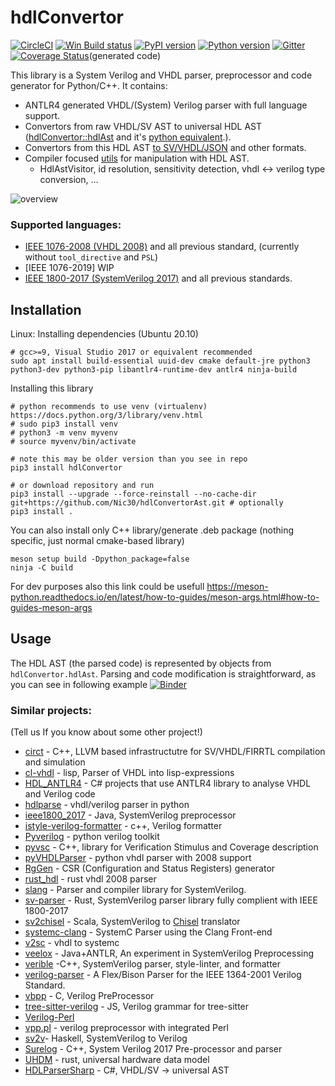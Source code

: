 # hdlConvertor
[![CircleCI](https://circleci.com/gh/Nic30/hdlConvertor.svg?style=svg)](https://circleci.com/gh/Nic30/hdlConvertor)
[![Win Build status](https://ci.appveyor.com/api/projects/status/e3cvi3ig5y4vni7e?svg=true)](https://ci.appveyor.com/project/nic30/hdlconvertor)
[![PyPI version](https://badge.fury.io/py/hdlConvertor.svg)](http://badge.fury.io/py/hdlConvertor)
[![Python version](https://img.shields.io/pypi/pyversions/hdlConvertor.svg)](https://img.shields.io/pypi/pyversions/hdlConvertor.svg)
[![Gitter](https://badges.gitter.im/hdlConvertor/community.svg)](https://gitter.im/hdlConvertor/community?utm_source=badge&utm_medium=badge&utm_campaign=pr-badge)
[![Coverage Status](https://coveralls.io/repos/github/Nic30/hdlConvertor/badge.svg?branch=master)](https://coveralls.io/github/Nic30/hdlConvertor?branch=master)(generated code)

This library is a System Verilog and VHDL parser, preprocessor and code generator for Python/C++.
It contains:

   * ANTLR4 generated VHDL/(System) Verilog parser with full language support.
   * Convertors from raw VHDL/SV AST to universal HDL AST ([hdlConvertor::hdlAst](https://github.com/Nic30/hdlConvertor/tree/master/include/hdlConvertor/hdlAst) and it's [python equivalent](https://github.com/Nic30/hdlConvertorAst/tree/master/hdlConvertorAst/hdlAst).).
   * Convertors from this HDL AST [to SV/VHDL/JSON](https://github.com/Nic30/hdlConvertorAst/tree/master/hdlConvertorAst/to) and other formats.
   * Compiler focused [utils](https://github.com/Nic30/hdlConvertorAst/tree/master/hdlConvertorAst/translate) for manipulation with HDL AST.
       * HdlAstVisitor, id resolution, sensitivity detection, vhdl <-> verilog type conversion, ...

![overview](https://raw.githubusercontent.com/Nic30/hdlConvertor/master/doc/hdlConvertor_overview.png)


### Supported languages:
* [IEEE 1076-2008 (VHDL 2008)](https://ieeexplore.ieee.org/document/4772740) and all previous standard, (currently without `tool_directive` and `PSL`)
* [IEEE 1076-2019] WIP
* [IEEE 1800-2017 (SystemVerilog 2017)](https://ieeexplore.ieee.org/document/8299595) and all previous standards.


## Installation

Linux:
Installing dependencies (Ubuntu 20.10)
```
# gcc>=9, Visual Studio 2017 or equivalent recommended
sudo apt install build-essential uuid-dev cmake default-jre python3 python3-dev python3-pip libantlr4-runtime-dev antlr4 ninja-build
```

Installing this library
```
# python recommends to use venv (virtualenv) https://docs.python.org/3/library/venv.html
# sudo pip3 install venv
# python3 -m venv myvenv
# source myvenv/bin/activate

# note this may be older version than you see in repo
pip3 install hdlConvertor

# or download repository and run
pip3 install --upgrade --force-reinstall --no-cache-dir git+https://github.com/Nic30/hdlConvertorAst.git # optionally
pip3 install .
```

You can also install only C++ library/generate .deb package (nothing specific, just normal cmake-based library)
```
meson setup build -Dpython_package=false
ninja -C build
```
For dev purposes also this link could be usefull https://meson-python.readthedocs.io/en/latest/how-to-guides/meson-args.html#how-to-guides-meson-args

## Usage

The HDL AST (the parsed code) is represented by objects from `hdlConvertor.hdlAst`. Parsing and code modification is straightforward, as you can see in following example [![Binder](https://mybinder.org/badge_logo.svg)](https://mybinder.org/v2/gh/Nic30/hdlConvertor/master?filepath=notebooks%2F01_parse_and_dump.ipynb)


### Similar projects:
(Tell us If you know about some other project!)

* [circt](https://github.com/llvm/circt) - C++, LLVM based infrastructutre for SV/VHDL/FIRRTL compilation and simulation
* [cl-vhdl](https://github.com/mabragor/cl-vhdl) - lisp, Parser of VHDL into lisp-expressions
* [HDL_ANTLR4](https://github.com/denisgav/HDL_ANTLR4) - C# projects that use ANTLR4 library to analyse VHDL and Verilog code
* [hdlparse](https://github.com/kevinpt/hdlparse/) - vhdl/verilog parser in python
* [ieee1800_2017](https://github.com/veriktig/ieee1800_2017) - Java, SystemVerilog preprocessor
* [istyle-verilog-formatter](https://github.com/thomasrussellmurphy/istyle-verilog-formatter) - c++, Verilog formatter
* [Pyverilog](https://github.com/PyHDI/Pyverilog) - python verilog toolkit
* [pyvsc](https://github.com/fvutils/pyvsc) - C++, library for Verification Stimulus and Coverage description
* [pyVHDLParser](https://github.com/Paebbels/pyVHDLParser) - python vhdl parser with 2008 support
* [RgGen](https://github.com/rggen/rggen) - CSR (Configuration and Status Registers) generator
* [rust_hdl](https://github.com/kraigher/rust_hdl) - rust vhdl 2008 parser
* [slang](https://github.com/MikePopoloski/slang) - Parser and compiler library for SystemVerilog.
* [sv-parser](https://github.com/dalance/sv-parser) - Rust, SystemVerilog parser library fully complient with IEEE 1800-2017
* [sv2chisel](https://github.com/ovh/sv2chisel) - Scala, SystemVerilog to [Chisel](https://github.com/chipsalliance/chisel3) translator
* [systemc-clang](https://github.com/anikau31/systemc-clang) - SystemC Parser using the Clang Front-end
* [v2sc](https://github.com/denisgav/v2sc) - vhdl to systemc
* [veelox](https://github.com/martinda/veelox) - Java+ANTLR, An experiment in SystemVerilog Preprocessing
* [verible](https://github.com/chiplicity/verible) -C++, SystemVerilog parser, style-linter, and formatter
* [verilog-parser](https://github.com/ben-marshall/verilog-parser) - A Flex/Bison Parser for the IEEE 1364-2001 Verilog Standard.
* [vbpp](https://github.com/balanx/vbpp) - C, Verilog PreProcessor
* [tree-sitter-verilog](https://github.com/tree-sitter/tree-sitter-verilog) - JS,  Verilog grammar for tree-sitter
* [Verilog-Perl](https://metacpan.org/pod/Verilog-Perl)
* [vpp.pl](https://www.beyond-circuits.com/wordpress/vpp-pl-man-page/) - verilog preprocessor with integrated Perl
* [sv2v](https://github.com/zachjs/sv2v)- Haskell, SystemVerilog to Verilog
* [Surelog](https://github.com/alainmarcel/Surelog) - C++, System Verilog 2017 Pre-processor and parser
* [UHDM](https://github.com/alainmarcel/UHDM) - rust, universal hardware data model
* [HDLParserSharp](https://github.com/Aperture-Electronic/HDLParserSharp) - C#, VHDL/SV -> universal AST

